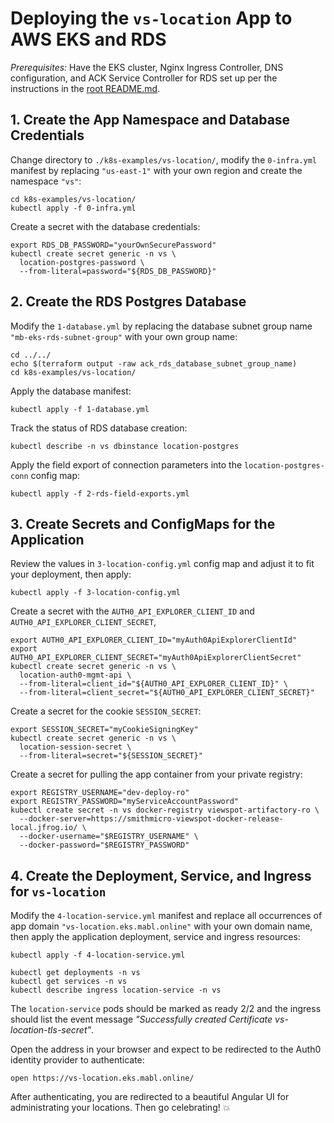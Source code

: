
# Deploying the `vs-location` App to AWS EKS and RDS

*Prerequisites:* Have the EKS cluster, Nginx Ingress Controller, DNS configuration, and ACK Service Controller for RDS
set up per the instructions in the [root README.md](../../README.md).

## 1. Create the App Namespace and Database Credentials

Change directory to `./k8s-examples/vs-location/`, modify the `0-infra.yml` manifest by replacing `"us-east-1"`
with your own region and create the namespace `"vs"`:

    cd k8s-examples/vs-location/
    kubectl apply -f 0-infra.yml

Create a secret with the database credentials:

    export RDS_DB_PASSWORD="yourOwnSecurePassword"
    kubectl create secret generic -n vs \
      location-postgres-password \
      --from-literal=password="${RDS_DB_PASSWORD}"


## 2. Create the RDS Postgres Database

Modify the `1-database.yml` by replacing the database subnet group name `"mb-eks-rds-subnet-group"` with your
own group name:

    cd ../../
    echo $(terraform output -raw ack_rds_database_subnet_group_name)
    cd k8s-examples/vs-location/

Apply the database manifest:

    kubectl apply -f 1-database.yml

Track the status of RDS database creation:

    kubectl describe -n vs dbinstance location-postgres

Apply the field export of connection parameters into the `location-postgres-conn` config map:

    kubectl apply -f 2-rds-field-exports.yml


## 3. Create Secrets and ConfigMaps for the Application

Review the values in `3-location-config.yml` config map and adjust it to fit your deployment, then apply:

    kubectl apply -f 3-location-config.yml

Create a secret with the `AUTH0_API_EXPLORER_CLIENT_ID` and `AUTH0_API_EXPLORER_CLIENT_SECRET`,

    export AUTH0_API_EXPLORER_CLIENT_ID="myAuth0ApiExplorerClientId"
    export AUTH0_API_EXPLORER_CLIENT_SECRET="myAuth0ApiExplorerClientSecret"
    kubectl create secret generic -n vs \
      location-auth0-mgmt-api \
      --from-literal=client_id="${AUTH0_API_EXPLORER_CLIENT_ID}" \
      --from-literal=client_secret="${AUTH0_API_EXPLORER_CLIENT_SECRET}"

Create a secret for the cookie `SESSION_SECRET`:

    export SESSION_SECRET="myCookieSigningKey"
    kubectl create secret generic -n vs \
      location-session-secret \
      --from-literal=secret="${SESSION_SECRET}"

Create a secret for pulling the app container from your private registry:

    export REGISTRY_USERNAME="dev-deploy-ro"
    export REGISTRY_PASSWORD="myServiceAccountPassword"
    kubectl create secret -n vs docker-registry viewspot-artifactory-ro \
      --docker-server=https://smithmicro-viewspot-docker-release-local.jfrog.io/ \
      --docker-username="$REGISTRY_USERNAME" \
      --docker-password="$REGISTRY_PASSWORD"


## 4. Create the Deployment, Service, and Ingress for `vs-location`

Modify the `4-location-service.yml` manifest and replace all occurrences of
app domain `"vs-location.eks.mabl.online"` with your own domain name, then apply the application
deployment, service and ingress resources:

    kubectl apply -f 4-location-service.yml

    kubectl get deployments -n vs
    kubectl get services -n vs
    kubectl describe ingress location-service -n vs

The `location-service` pods should be marked as ready 2/2 and the ingress should list the event message
_"Successfully created Certificate vs-location-tls-secret"_.

Open the address in your browser and expect to be redirected to the Auth0 identity provider to authenticate:

    open https://vs-location.eks.mabl.online/

After authenticating, you are redirected to a beautiful Angular UI for administrating your locations. Then go
celebrating! :boom:
